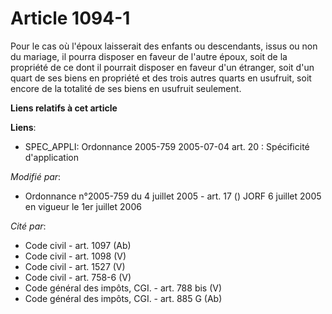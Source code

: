 # Article 1094-1

Pour le cas où l'époux laisserait des enfants ou descendants, issus ou non du mariage, il pourra disposer en faveur de
l'autre époux, soit de la propriété de ce dont il pourrait disposer en faveur d'un étranger, soit d'un quart de ses biens en
propriété et des trois autres quarts en usufruit, soit encore de la totalité de ses biens en usufruit seulement.

**Liens relatifs à cet article**

**Liens**:

  - SPEC_APPLI: Ordonnance 2005-759 2005-07-04 art. 20 : Spécificité d'application

_Modifié par_:

  - Ordonnance n°2005-759 du 4 juillet 2005 - art. 17 () JORF 6 juillet 2005 en vigueur le 1er juillet 2006

_Cité par_:

  - Code civil - art. 1097 (Ab)
  - Code civil - art. 1098 (V)
  - Code civil - art. 1527 (V)
  - Code civil - art. 758-6 (V)
  - Code général des impôts, CGI. - art. 788 bis (V)
  - Code général des impôts, CGI. - art. 885 G (Ab)
